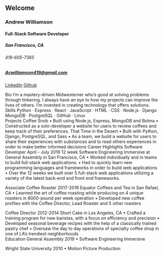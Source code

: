 ## Welcome
### Andrew Williamson
#### Full-Stack Software Developer 

##### San Francisco, CA
###### 419-605-7365
##### Acwilliamson419@gmail.com
[LinkedIn](https://www.linkedin.com/in/acwilliamson)
[Github](https://github.com/andrew0788)


Bio
      I’m a mastery-driven Midwesterner who’s good at solving problems through tinkering. I always have an eye to how my projects can improve the lives of others. I’m invested in creating technology that offers solutions.     
Skills
      Python · Express · React · JavaScript · HTML · CSS · Node.js · Django	 
      MongoDB · PostgreSQL · GitHub  · Linux  
Projects
Coffee Snob
    • Built using Node.js, Express, MongoDB and Bolma
    • Constructed as a solo-developer a website for users to review coffees and keep track of their preferences. 
That Time in the Desert
    • Built with Python, Django, PostgreSQL, and Sass
    • As a team, we build a website for users to share their experiences with  substances and to read others experiences in order to make better informed decisions 
Career Highlights 
Software Developer	April - July 2019
      12 week Software Engineering Immersive at General Assembly in San Francisco, CA
    • Worked individually and in teams to build full-stack web applications.
    • Had to quickly learn new programming languages and frameworks in order to build web applications
    • Over the 12 weeks we built over 5 full-stack web applications utilizing a variety of the latest back-end and front end frameworks. 

Associate Coffee Roaster	2017-2019
      Equator Coffees and Tea in San Rafael, CA
    • Learned the art of coffee roasting while producing on 4 unique roasters in 8000-pound per week operation
    • Developed new coffee profiles with the Coffee Director, Lead Roaster and 5 other roasters

Coffee Director	2012-2014
      Short Cake in Los Angeles, CA
    • Crafted a training program for new baristas, with a focus on efficiency and precision
    • Developed seasonal beverage recipes with the help of a classically trained pastry chef
    • Oversaw the day to day operations of specialty coffee shop in one of LA’s trendiest neighborhoods    
Education
General Assembly                                                                                                     2019
    • Software Engineering Immersive

Wright State University                                                                                           2010
    • Motion Picture Production
